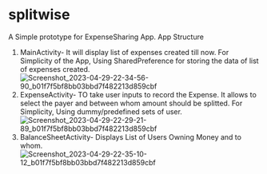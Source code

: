 # splitwise
A Simple prototype for ExpenseSharing App.
App Structure
1. MainActivity- It will display list of expenses created till now. 
   For Simplicity of the App, Using SharedPreference for storing the data of list of expenses created.
![Screenshot_2023-04-29-22-34-56-90_b01f7f5bf8bb03bbd7f482213d859cbf](https://user-images.githubusercontent.com/74445948/235315176-cdd5415a-ed07-4254-be14-26bae3f38bf8.jpg)
2. ExpenseActivity- TO take user inputs to record the Expense.  It allows to select the payer and between whom amount should be splitted.
   For Simplicity, Using dummy/predefined sets of user. 
![Screenshot_2023-04-29-22-29-21-89_b01f7f5bf8bb03bbd7f482213d859cbf](https://user-images.githubusercontent.com/74445948/235315180-4b97445a-a4f6-490b-b33e-313ec0f93928.jpg)
3. BalanceSheetActivity- Displays List of Users Owning Money and to whom.
![Screenshot_2023-04-29-22-35-10-12_b01f7f5bf8bb03bbd7f482213d859cbf](https://user-images.githubusercontent.com/74445948/235315169-f35f9f23-fcd6-42d8-b235-a2dbb7c23f51.jpg)


